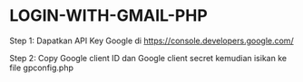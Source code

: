 # LOGIN-WITH-GMAIL-PHP

Step 1: 
Dapatkan API Key Google di https://console.developers.google.com/

Step 2:
Copy Google client ID dan Google client secret kemudian isikan ke file gpconfig.php

